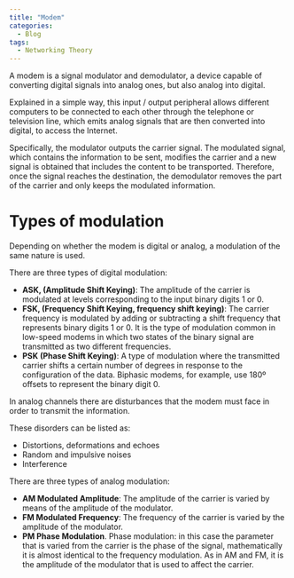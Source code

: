 ```yaml
---
title: "Modem"
categories:
  - Blog
tags:
  - Networking Theory
---
```


A modem is a signal modulator and demodulator, a device capable of converting digital signals into analog ones, but also analog into digital.

 Explained in a simple way, this input / output peripheral allows different computers to be connected to each other through the telephone or television line, which emits analog signals that are then converted into digital, to access the Internet.


Specifically, the modulator outputs the carrier signal. The modulated signal, which contains the information to be sent, modifies the carrier and a new signal is obtained that includes the content to be transported. Therefore, once the signal reaches the destination, the demodulator removes the part of the carrier and only keeps the modulated information.

<h1> Types of modulation </h1>

Depending on whether the modem is digital or analog, a modulation of the same nature is used.

There are three types of digital modulation:

<ul>
<li><b>ASK, (Amplitude Shift Keying)</b>: The amplitude of the carrier is modulated at levels corresponding to the input binary digits 1 or 0.</li>
<li><b>FSK, (Frequency Shift Keying, frequency shift keying)</b>: The carrier frequency is modulated by adding or subtracting a shift frequency that represents binary digits 1 or 0. It is the type of modulation common in low-speed modems in which two states of the binary signal are transmitted as two different frequencies.</li>
<li><b>PSK (Phase Shift Keying)</b>: A type of modulation where the transmitted carrier shifts a certain number of degrees in response to the configuration of the data. Biphasic modems, for example, use 180º offsets to represent the binary digit 0.</li>	
</ul>

In analog channels there are disturbances that the modem must face in order to transmit the information. 

These disorders can be listed as: 

<ul>
<li>Distortions, deformations and echoes</li>
<li>Random and impulsive noises</li>
<li>Interference</li>
</ul>

There are three types of analog modulation:
<ul>
<li><b>AM Modulated Amplitude</b>: The amplitude of the carrier is varied by means of the amplitude of the modulator.</li>
<li><b>FM Modulated Frequency</b>: The frequency of the carrier is varied by the amplitude of the modulator.</li>
<li><b>PM Phase Modulation</b>. Phase modulation: in this case the parameter that is varied from the carrier is the phase of the signal, mathematically it is almost identical to the frequency modulation. As in AM and FM, it is the amplitude of the modulator that is used to affect the carrier.</li>
	
</ul>